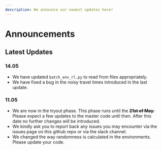 ```yaml
---
description: We announce our newest updates here!
---
```


# Announcements

## Latest Updates

### 14.05

* We have updated `batch_env_rl.py` to read from files appropriately. 
* We have fixed a bug in the noisy travel times introduced in the last update. 

### 11.05

* We are now in the tryout phase. This phase runs until the ~~**21st of May**.~~ Please expect a few updates to the master code until then. After this date no further changes will be introduced. 
* We kindly ask you to report back any issues you may encounter via the issues page on this github repo or via the slack channel. 
* We changed the way randomness is calculated in the environments. Please update your code. 



